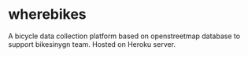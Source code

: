 # wherebikes
A bicycle data collection platform based on openstreetmap database to support bikesinygn team. Hosted on Heroku server.
